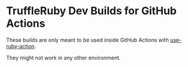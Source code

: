 # TruffleRuby Dev Builds for GitHub Actions

These builds are only meant to be used inside GitHub Actions with
[use-ruby-action](https://github.com/eregon/use-ruby-action).

They might not work in any other environment.
